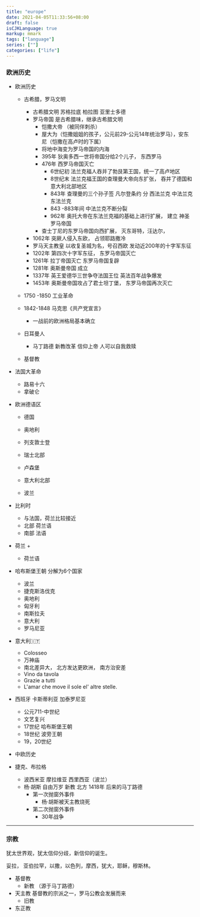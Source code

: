 ```yaml
---
title: "europe"
date: 2021-04-05T11:33:56+08:00
draft: false
isCJKLanguage: true
markup: mmark
tags: ["language"]
series: [""]
categories: ["life"]
---
```


### 欧洲历史

+ 欧洲历史
    + 古希腊，罗马文明
        + 古希腊文明 苏格拉底 柏拉图 亚里士多德
        + 罗马帝国  是古希腊味，继承古希腊文明
            + 恺撒大帝 （被同伴刺杀）
            + 屋大为（恺撒姐姐的孩子，公元前29-公元14年统治罗马），安东尼（恺撒在高卢时的下属）
            + 将地中海变为罗马帝国的内海
            + 395年 狄奥多西一世将帝国分给2个儿子， 东西罗马
            + 476年 西罗马帝国灭亡
                + 6世纪初 法兰克福人吞并了勃艮第王国，统一了高卢地区
                + 8世纪末 法兰克福王国的查理曼大帝向东扩张， 吞并了德国和意大利北部地区
                + 843年 查理曼的三个孙子签 凡尔登条约 分 西法兰克 中法兰克 东法兰克
                + 843 -883年间 中法兰克不断分裂
                + 962年 奥托大帝在东法兰克福的基础上进行扩展， 建立 神圣罗马帝国
            + 查士丁尼的东罗马帝国向西扩展， 灭东哥特，汪达尔，
        + 1062年 突厥人侵入东欧， 占领耶路撒冷
        + 罗马天主教皇 以收复圣城为名，号召西欧 发动近200年的十字军东征
        + 1202年 第四次十字军东征， 东罗马帝国灭亡
        + 1261年 拉丁帝国灭亡 东罗马帝国复辟
        + 1281年 奥斯曼帝国 成立
        + 1337年 英王爱德华三世争夺法国王位 英法百年战争爆发
        + 1453年 奥斯曼帝国攻占了君士坦丁堡， 东罗马帝国再次灭亡

    + 1750 -1850 工业革命
    + 1842-1848 马克思《共产党宣言》
        + 一战前的欧洲格局基本确立
    + 日耳曼人
        + 马丁路德 新教改革  信仰上帝 人可以自我救赎
    + 基督教

+ 法国大革命
    + 路易十六
    + 拿破仑
+ 欧洲德语区
    + 德国
    + 奥地利
    + 列支敦士登

    + 瑞士北部
    + 卢森堡 
    + 意大利北部
    + 波兰

+ 比利时
    + 与法国，荷兰比较接近
    + 北部 荷兰语
    + 南部 法语
+ 荷兰
  + 
  + 荷兰语

+ 哈布斯堡王朝 分解为6个国家
    + 波兰
    + 捷克斯洛伐克
    + 奥地利
    + 匈牙利
    + 南斯拉夫
    + 意大利
    + 罗马尼亚

+ 意大利🇮🇹
  + Colosseo
  + 万神庙
  + 南北差异大， 北方发达更欧洲， 南方治安差
  + Vino da tavola
  + Grazie a tutti
  + L'amar che move il sole el' altre stelle.

+ 西班牙 卡斯蒂利亚 加泰罗尼亚
  + 公元711-中世纪
  + 文艺复兴
  + 17世纪 哈布斯堡王朝
  + 18世纪 波旁王朝
  + 19，20世纪


+ 中欧历史
+ 捷克、布拉格
    + 波西米亚 摩拉维亚 西里西亚（波兰）
    + 杨·胡斯  自由万岁  新教 北方 1418年 后来的马丁路德 
        + 第一次抛窗外事件
            + 杨·胡斯被天主教烧死
        + 第二次抛窗外事件
            + 30年战争

    

----

### 宗教
犹太世界观，犹太信仰分歧，新信仰的诞生。

妥拉， 亚伯拉罕，以撒，以色列，摩西，犹大，耶稣，穆斯林。
+ 基督教
    + 新教 （源于马丁路德）
+ 天主教 基督教的宗派之一，罗马公教会发展而来
    + 旧教
+ 东正教